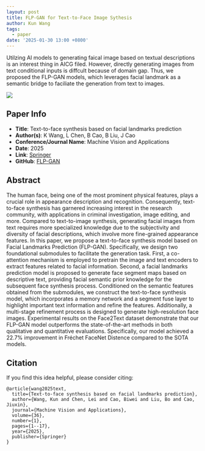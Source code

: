 ```yaml
---
layout: post
title: FLP-GAN for Text-to-Face Image Sythesis
author: Kun Wang
tags:
  - paper
date: '2025-01-30 13:00 +0800'
---
```


Utilzing AI models to generating faical image based on textual descriptions is an interest thing in AICG filed. However, directly generating images from text conditional inputs is diffcult because of domain gap. Thus, we proposed the FLP-GAN models, which leverages facial landmark as a semantic bridge to faciliate the generation from text to images.

![]({{site.baseurl}}/assets/flpgan1.png)

## Paper Info
- **Title**: Text-to-face synthesis based on facial landmarks prediction
- **Author(s)**: K Wang, L Chen, B Cao, B Liu, J Cao 
- **Conference/Journal Name**: Machine Vision and Applications
- **Date**: 2025
- **Link**: [Springer](https://link.springer.com/article/10.1007/s00138-024-01624-1)
- **GitHub**: [FLP-GAN](https://github.com/KennCoder7/FLP-GAN)
  
## Abstract
The human face, being one of the most prominent physical features, plays a crucial role in appearance description and recognition. Consequently, text-to-face synthesis has garnered increasing interest in the research community, with applications in criminal investigation, image editing, and more. Compared to text-to-image synthesis, generating facial images from text requires more specialized knowledge due to the subjectivity and diversity of facial descriptions, which involve more fine-grained appearance features. In this paper, we propose a text-to-face synthesis model based on Facial Landmarks Prediction (FLP-GAN). Specifically, we design two foundational submodules to facilitate the generation task. First, a co-attention mechanism is employed to pretrain the image and text encoders to extract features related to facial information. Second, a facial landmarks prediction model is proposed to generate face segment maps based on descriptive text, providing facial semantic prior knowledge for the subsequent face synthesis process. Conditioned on the semantic features obtained from the submodules, we construct the text-to-face synthesis model, which incorporates a memory network and a segment fuse layer to highlight important text information and refine the features. Additionally, a multi-stage refinement process is designed to generate high-resolution face images. Experimental results on the Face2Text dataset demonstrate that our FLP-GAN model outperforms the state-of-the-art methods in both qualitative and quantitative evaluations. Specifically, our model achieved a 22.7% improvement in Fréchet FaceNet Distence compared to the SOTA models.

## Citation
If you find this idea helpful, please consider citing:
```
@article{wang2025text,
  title={Text-to-face synthesis based on facial landmarks prediction},
  author={Wang, Kun and Chen, Lei and Cao, Biwei and Liu, Bo and Cao, Jiuxin},
  journal={Machine Vision and Applications},
  volume={36},
  number={1},
  pages={1--17},
  year={2025},
  publisher={Springer}
}
```
